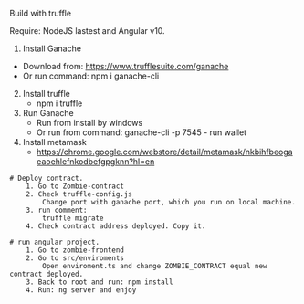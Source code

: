 Build with truffle

Require:
    NodeJS lastest and Angular v10.
    
1. Install Ganache
 - Download from: https://www.trufflesuite.com/ganache
 - Or run command: npm i ganache-cli
2. Install truffle
    - npm i truffle
3. Run Ganache
    - Run from install by windows
    - Or run from command: ganache-cli -p 7545 - run wallet
4. Install metamask
    - https://chrome.google.com/webstore/detail/metamask/nkbihfbeogaeaoehlefnkodbefgpgknn?hl=en

~~~~
# Deploy contract.
    1. Go to Zombie-contract
    2. Check truffle-config.js
        Change port with ganache port, which you run on local machine.
    3. run comment:
        truffle migrate
    4. Check contract address deployed. Copy it.

# run angular project.
    1. Go to zombie-frontend
    2. Go to src/enviroments
        Open enviroment.ts and change ZOMBIE_CONTRACT equal new contract deployed.
    3. Back to root and run: npm install
    4. Run: ng server and enjoy
